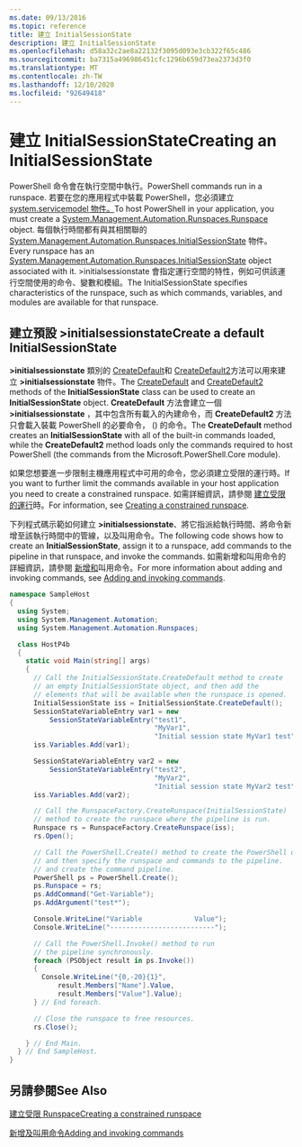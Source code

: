 ```yaml
---
ms.date: 09/13/2016
ms.topic: reference
title: 建立 InitialSessionState
description: 建立 InitialSessionState
ms.openlocfilehash: d58a32c2ae8a22132f3095d093e3cb322f65c486
ms.sourcegitcommit: ba7315a496986451cfc1296b659d73ea2373d3f0
ms.translationtype: MT
ms.contentlocale: zh-TW
ms.lasthandoff: 12/10/2020
ms.locfileid: "92649418"
---
```

# <a name="creating-an-initialsessionstate"></a><span data-ttu-id="b4e5f-103">建立 InitialSessionState</span><span class="sxs-lookup"><span data-stu-id="b4e5f-103">Creating an InitialSessionState</span></span>

<span data-ttu-id="b4e5f-104">PowerShell 命令會在執行空間中執行。</span><span class="sxs-lookup"><span data-stu-id="b4e5f-104">PowerShell commands run in a runspace.</span></span>
<span data-ttu-id="b4e5f-105">若要在您的應用程式中裝載 PowerShell，您必須建立[system.servicemodel 物件。](/dotnet/api/System.Management.Automation.Runspaces.Runspace)</span><span class="sxs-lookup"><span data-stu-id="b4e5f-105">To host PowerShell in your application, you must create a [System.Management.Automation.Runspaces.Runspace](/dotnet/api/System.Management.Automation.Runspaces.Runspace) object.</span></span>
<span data-ttu-id="b4e5f-106">每個執行時間都有與其相關聯的 [System.Management.Automation.Runspaces.InitialSessionState](/dotnet/api/System.Management.Automation.Runspaces.InitialSessionState) 物件。</span><span class="sxs-lookup"><span data-stu-id="b4e5f-106">Every runspace has an [System.Management.Automation.Runspaces.InitialSessionState](/dotnet/api/System.Management.Automation.Runspaces.InitialSessionState) object associated with it.</span></span>
<span data-ttu-id="b4e5f-107">>initialsessionstate 會指定運行空間的特性，例如可供該運行空間使用的命令、變數和模組。</span><span class="sxs-lookup"><span data-stu-id="b4e5f-107">The InitialSessionState specifies characteristics of the runspace, such as which commands, variables, and modules are available for that runspace.</span></span>

## <a name="create-a-default-initialsessionstate"></a><span data-ttu-id="b4e5f-108">建立預設 >initialsessionstate</span><span class="sxs-lookup"><span data-stu-id="b4e5f-108">Create a default InitialSessionState</span></span>

<span data-ttu-id="b4e5f-109">**>initialsessionstate** 類別的 [CreateDefault](/dotnet/api/System.Management.Automation.Runspaces.InitialSessionState.CreateDefault)和 [CreateDefault2](/dotnet/api/System.Management.Automation.Runspaces.InitialSessionState.CreateDefault2)方法可以用來建立 **>initialsessionstate** 物件。</span><span class="sxs-lookup"><span data-stu-id="b4e5f-109">The [CreateDefault](/dotnet/api/System.Management.Automation.Runspaces.InitialSessionState.CreateDefault) and [CreateDefault2](/dotnet/api/System.Management.Automation.Runspaces.InitialSessionState.CreateDefault2) methods of the **InitialSessionState** class can be used to create an **InitialSessionState** object.</span></span>
<span data-ttu-id="b4e5f-110">**CreateDefault** 方法會建立一個 **>initialsessionstate** ，其中包含所有載入的內建命令，而 **CreateDefault2** 方法只會載入裝載 PowerShell 的必要命令， () 的命令。</span><span class="sxs-lookup"><span data-stu-id="b4e5f-110">The **CreateDefault** method creates an **InitialSessionState** with all of the built-in commands loaded, while the **CreateDefault2** method loads only the commands required to host PowerShell (the commands from the Microsoft.PowerShell.Core module).</span></span>

<span data-ttu-id="b4e5f-111">如果您想要進一步限制主機應用程式中可用的命令，您必須建立受限的運行時。</span><span class="sxs-lookup"><span data-stu-id="b4e5f-111">If you want to further limit the commands available in your host application you need to create a constrained runspace.</span></span>
<span data-ttu-id="b4e5f-112">如需詳細資訊，請參閱 [建立受限的運行](creating-a-constrained-runspace.md)時。</span><span class="sxs-lookup"><span data-stu-id="b4e5f-112">For information, see [Creating a constrained runspace](creating-a-constrained-runspace.md).</span></span>

<span data-ttu-id="b4e5f-113">下列程式碼示範如何建立 **>initialsessionstate**、將它指派給執行時間、將命令新增至該執行時間中的管線，以及叫用命令。</span><span class="sxs-lookup"><span data-stu-id="b4e5f-113">The following code shows how to create an **InitialSessionState**, assign it to a runspace, add commands to the pipeline in that runspace, and invoke the commands.</span></span>
<span data-ttu-id="b4e5f-114">如需新增和叫用命令的詳細資訊，請參閱 [新增和](adding-and-invoking-commands.md)叫用命令。</span><span class="sxs-lookup"><span data-stu-id="b4e5f-114">For more information about adding and invoking commands, see [Adding and invoking commands](adding-and-invoking-commands.md).</span></span>

```csharp
namespace SampleHost
{
  using System;
  using System.Management.Automation;
  using System.Management.Automation.Runspaces;

  class HostP4b
  {
    static void Main(string[] args)
    {
      // Call the InitialSessionState.CreateDefault method to create
      // an empty InitialSessionState object, and then add the
      // elements that will be available when the runspace is opened.
      InitialSessionState iss = InitialSessionState.CreateDefault();
      SessionStateVariableEntry var1 = new
          SessionStateVariableEntry("test1",
                                    "MyVar1",
                                    "Initial session state MyVar1 test");
      iss.Variables.Add(var1);

      SessionStateVariableEntry var2 = new
          SessionStateVariableEntry("test2",
                                    "MyVar2",
                                    "Initial session state MyVar2 test");
      iss.Variables.Add(var2);

      // Call the RunspaceFactory.CreateRunspace(InitialSessionState)
      // method to create the runspace where the pipeline is run.
      Runspace rs = RunspaceFactory.CreateRunspace(iss);
      rs.Open();

      // Call the PowerShell.Create() method to create the PowerShell object,
      // and then specify the runspace and commands to the pipeline.
      // and create the command pipeline.
      PowerShell ps = PowerShell.Create();
      ps.Runspace = rs;
      ps.AddCommand("Get-Variable");
      ps.AddArgument("test*");

      Console.WriteLine("Variable             Value");
      Console.WriteLine("--------------------------");

      // Call the PowerShell.Invoke() method to run
      // the pipeline synchronously.
      foreach (PSObject result in ps.Invoke())
      {
        Console.WriteLine("{0,-20}{1}",
            result.Members["Name"].Value,
            result.Members["Value"].Value);
      } // End foreach.

      // Close the runspace to free resources.
      rs.Close();

    } // End Main.
  } // End SampleHost.
}
```

## <a name="see-also"></a><span data-ttu-id="b4e5f-115">另請參閱</span><span class="sxs-lookup"><span data-stu-id="b4e5f-115">See Also</span></span>

[<span data-ttu-id="b4e5f-116">建立受限 Runspace</span><span class="sxs-lookup"><span data-stu-id="b4e5f-116">Creating a constrained runspace</span></span>](creating-a-constrained-runspace.md)

[<span data-ttu-id="b4e5f-117">新增及叫用命令</span><span class="sxs-lookup"><span data-stu-id="b4e5f-117">Adding and invoking commands</span></span>](adding-and-invoking-commands.md)
